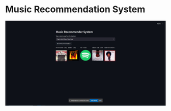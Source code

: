 # Music Recommendation System



![HomePage](https://github.com/Nadvee/MusicRecommendationSystem/blob/main/images/Homepage.jpg)